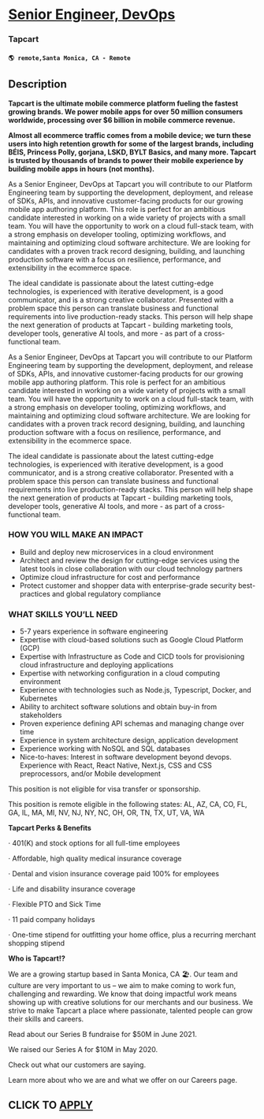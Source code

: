 # [Senior Engineer, DevOps](https://www.remotewlb.com/apply/senior-engineer-devops-96992)  
### Tapcart  
#### `🌎 remote,Santa Monica, CA - Remote`  

## Description

 **Tapcart is the ultimate mobile commerce platform fueling the fastest growing brands. We power mobile apps for over 50 million consumers worldwide, processing over $6 billion in mobile commerce revenue.**

  

 **Almost all ecommerce traffic comes from a mobile device; we turn these users into high retention growth for some of the largest brands, including BÉIS, Princess Polly, gorjana, LSKD, BYLT Basics, and many more. Tapcart is trusted by thousands of brands to power their mobile experience by building mobile apps in hours (not months).**

  

As a Senior Engineer, DevOps at Tapcart you will contribute to our Platform Engineering team by supporting the development, deployment, and release of SDKs, APIs, and innovative customer-facing products for our growing mobile app authoring platform. This role is perfect for an ambitious candidate interested in working on a wide variety of projects with a small team. You will have the opportunity to work on a cloud full-stack team, with a strong emphasis on developer tooling, optimizing workflows, and maintaining and optimizing cloud software architecture. We are looking for candidates with a proven track record designing, building, and launching production software with a focus on resilience, performance, and extensibility in the ecommerce space.

  

The ideal candidate is passionate about the latest cutting-edge technologies, is experienced with iterative development, is a good communicator, and is a strong creative collaborator. Presented with a problem space this person can translate business and functional requirements into live production-ready stacks. This person will help shape the next generation of products at Tapcart - building marketing tools, developer tools, generative AI tools, and more - as part of a cross-functional team.

  

As a Senior Engineer, DevOps at Tapcart you will contribute to our Platform Engineering team by supporting the development, deployment, and release of SDKs, APIs, and innovative customer-facing products for our growing mobile app authoring platform. This role is perfect for an ambitious candidate interested in working on a wide variety of projects with a small team. You will have the opportunity to work on a cloud full-stack team, with a strong emphasis on developer tooling, optimizing workflows, and maintaining and optimizing cloud software architecture. We are looking for candidates with a proven track record designing, building, and launching production software with a focus on resilience, performance, and extensibility in the ecommerce space.

  

The ideal candidate is passionate about the latest cutting-edge technologies, is experienced with iterative development, is a good communicator, and is a strong creative collaborator. Presented with a problem space this person can translate business and functional requirements into live production-ready stacks. This person will help shape the next generation of products at Tapcart - building marketing tools, developer tools, generative AI tools, and more - as part of a cross-functional team.

  

### HOW YOU WILL MAKE AN IMPACT

* Build and deploy new microservices in a cloud environment
* Architect and review the design for cutting-edge services using the latest tools in close collaboration with our cloud technology partners
* Optimize cloud infrastructure for cost and performance
* Protect customer and shopper data with enterprise-grade security best-practices and global regulatory compliance

  

### WHAT SKILLS YOU’LL NEED

* 5-7 years experience in software engineering
* Expertise with cloud-based solutions such as Google Cloud Platform (GCP)
* Expertise with Infrastructure as Code and CICD tools for provisioning cloud infrastructure and deploying applications
* Expertise with networking configuration in a cloud computing environment
* Experience with technologies such as Node.js, Typescript, Docker, and Kubernetes
* Ability to architect software solutions and obtain buy-in from stakeholders
* Proven experience defining API schemas and managing change over time
* Experience in system architecture design, application development
* Experience working with NoSQL and SQL databases
* Nice-to-haves: Interest in software development beyond devops. Experience with React, React Native, Next.js, CSS and CSS preprocessors, and/or Mobile development

  

This position is not eligible for visa transfer or sponsorship.

This position is remote eligible in the following states: AL, AZ, CA, CO, FL, GA, IL, MA, MI, NV, NJ, NY, NC, OH, OR, TN, TX, UT, VA, WA

  

 **Tapcart Perks & Benefits**

· 401(K) and stock options for all full-time employees

· Affordable, high quality medical insurance coverage

· Dental and vision insurance coverage paid 100% for employees

· Life and disability insurance coverage

· Flexible PTO and Sick Time

· 11 paid company holidays

· One-time stipend for outfitting your home office, plus a recurring merchant shopping stipend

  

 **Who is Tapcart!?**

We are a growing startup based in Santa Monica, CA 🏖. Our team and culture are very important to us – we aim to make coming to work fun, challenging and rewarding. We know that doing impactful work means showing up with creative solutions for our merchants and our business. We strive to make Tapcart a place where passionate, talented people can grow their skills and careers.

  

Read about our Series B fundraise for $50M in June 2021.

We raised our Series A for $10M in May 2020.

Check out what our customers are saying.

Learn more about who we are and what we offer on our Careers page.

  

  

  
## CLICK TO [APPLY](https://www.remotewlb.com/apply/senior-engineer-devops-96992)

